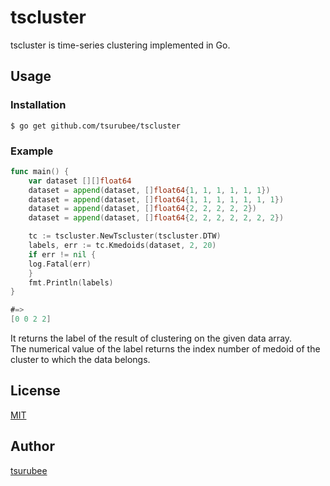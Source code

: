 # tscluster
tscluster is time-series clustering implemented in Go.  

## Usage
### Installation
```
$ go get github.com/tsurubee/tscluster
```

### Example
```go
func main() {
	var dataset [][]float64
	dataset = append(dataset, []float64{1, 1, 1, 1, 1, 1})
	dataset = append(dataset, []float64{1, 1, 1, 1, 1, 1, 1})
	dataset = append(dataset, []float64{2, 2, 2, 2, 2})
	dataset = append(dataset, []float64{2, 2, 2, 2, 2, 2, 2})

	tc := tscluster.NewTscluster(tscluster.DTW)
	labels, err := tc.Kmedoids(dataset, 2, 20)
	if err != nil {
	log.Fatal(err)
	}
	fmt.Println(labels)
}

#=>
[0 0 2 2]
```
It returns the label of the result of clustering on the given data array.  
The numerical value of the label returns the index number of medoid of the cluster to which the data belongs.  

## License

[MIT](https://github.com/tsurubee/tscluster/blob/master/LICENSE)

## Author

[tsurubee](https://github.com/tsurubee)